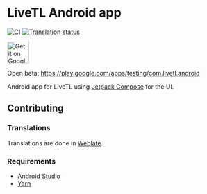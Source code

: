 # LiveTL Android app

![CI](https://github.com/LiveTL/android/workflows/CI/badge.svg?event=push) [![Translation status](https://hosted.weblate.org/widgets/livetl/-/android/svg-badge.svg)](https://hosted.weblate.org/engage/livetl/)

<a href="https://play.google.com/store/apps/details?id=com.livetl.android">
  <img height="50" alt="Get it on Google Play"
       src="https://play.google.com/intl/en_us/badges/images/apps/en-play-badge.png" />
</a>

Open beta: https://play.google.com/apps/testing/com.livetl.android

Android app for LiveTL using [Jetpack Compose](https://developer.android.com/jetpack/compose) for the UI.


## Contributing

### Translations
Translations are done in [Weblate](https://hosted.weblate.org/projects/livetl/android/).

### Requirements
- [Android Studio](https://developer.android.com/studio)
- [Yarn](https://yarnpkg.com/)
